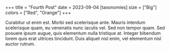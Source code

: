 +++
title = "Fourth Post"
date = 2023-09-04
[taxonomies]
size = ["Big"]
colors = ["Red", "Orange"]
+++

Curabitur ut enim est. Morbi sed scelerisque ante. Mauris interdum scelerisque quam, eu venenatis nunc iaculis vel. Sed non tempor quam. Sed posuere ipsum augue, quis elementum nulla tristique at. Integer bibendum lorem quis erat ultrices tincidunt. Duis aliquet nisl enim, vel elementum nisl auctor rutrum.
